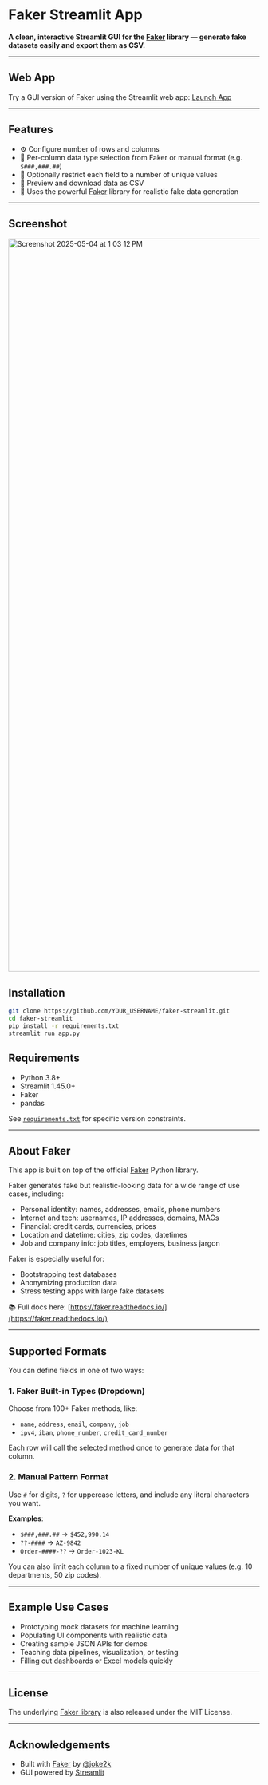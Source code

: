 # Faker Streamlit App

**A clean, interactive Streamlit GUI for the [Faker](https://github.com/joke2k/faker) library — generate fake datasets easily and export them as CSV.**

---

## Web App
Try a GUI version of Faker using the Streamlit web app: [Launch App](https://faker-streamlit.streamlit.app)

---

## Features

- ⚙️ Configure number of rows and columns
- 🧬 Per-column data type selection from Faker or manual format (e.g. `$###,###.##`)
- 🔁 Optionally restrict each field to a number of unique values
- 📄 Preview and download data as CSV
- 🧠 Uses the powerful [Faker](https://faker.readthedocs.io/) library for realistic fake data generation

---

## Screenshot

<img width="1470" alt="Screenshot 2025-05-04 at 1 03 12 PM" src="https://github.com/user-attachments/assets/255bafc1-a23f-45aa-a461-c836c0e97bb1" />

## Installation

```bash
git clone https://github.com/YOUR_USERNAME/faker-streamlit.git
cd faker-streamlit
pip install -r requirements.txt
streamlit run app.py
```

## Requirements

- Python 3.8+
- Streamlit 1.45.0+
- Faker
- pandas

See [`requirements.txt`](./requirements.txt) for specific version constraints.

---

## About Faker

This app is built on top of the official [Faker](https://github.com/joke2k/faker) Python library.

Faker generates fake but realistic-looking data for a wide range of use cases, including:

- Personal identity: names, addresses, emails, phone numbers
- Internet and tech: usernames, IP addresses, domains, MACs
- Financial: credit cards, currencies, prices
- Location and datetime: cities, zip codes, datetimes
- Job and company info: job titles, employers, business jargon

Faker is especially useful for:
- Bootstrapping test databases
- Anonymizing production data
- Stress testing apps with large fake datasets

📚 Full docs here: [https://faker.readthedocs.io/](https://faker.readthedocs.io/)

---

## Supported Formats

You can define fields in one of two ways:

### 1. **Faker Built-in Types (Dropdown)**
Choose from 100+ Faker methods, like:
- `name`, `address`, `email`, `company`, `job`
- `ipv4`, `iban`, `phone_number`, `credit_card_number`

Each row will call the selected method once to generate data for that column.

### 2. **Manual Pattern Format**
Use `#` for digits, `?` for uppercase letters, and include any literal characters you want.

**Examples**:
- `$###,###.##` → `$452,990.14`
- `??-####` → `AZ-9842`
- `Order-####-??` → `Order-1023-KL`

You can also limit each column to a fixed number of unique values (e.g. 10 departments, 50 zip codes).

---

## Example Use Cases

- Prototyping mock datasets for machine learning
- Populating UI components with realistic data
- Creating sample JSON APIs for demos
- Teaching data pipelines, visualization, or testing
- Filling out dashboards or Excel models quickly

---

## License


The underlying [Faker library](https://github.com/joke2k/faker/LICENSE) is also released under the MIT License.

---

## Acknowledgements

- Built with [Faker](https://github.com/joke2k/faker) by [@joke2k](https://github.com/joke2k)
- GUI powered by [Streamlit](https://streamlit.io/)

